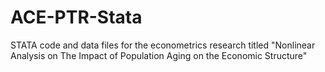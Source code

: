 # ACE-PTR-Stata
STATA code and data files for the econometrics research titled "Nonlinear Analysis on The Impact of Population Aging on the Economic Structure"

